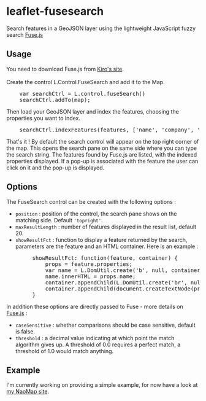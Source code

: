 <h1>leaflet-fusesearch</h1>

Search features in a GeoJSON layer using the lightweight JavaScript fuzzy search <a href="https://github.com/krisk/Fuse">Fuse.js</a>

<h2>Usage</h2>

You need to download Fuse.js from <a href="http://kiro.me/projects/fuse.html">Kiro's site</a>.<br/>
<br/>
Create the control L.Control.FuseSearch and add it to the Map.<br/>
<pre>
    var searchCtrl = L.control.fuseSearch()
    searchCtrl.addTo(map);
</pre>

Then load your GeoJSON layer and index the features, choosing the properties you want to index.
<br/>
<pre>
    searchCtrl.indexFeatures(features, ['name', 'company', 'details'];
</pre>

That's it !  By default the search control will appear on the top right corner of the map.
This opens the search pane on the same side where you can type the search string.
The features found by Fuse.js are listed, with the indexed properties displayed. 
If a pop-up is associated with the feature the user can click on it and the pop-up is displayed.

<h2>Options</h2>

The FuseSearch control can be created with the following options :
<ul>
<li><code>position</code> : position of the control, the search pane shows on the matching side. Default <code>'topright'</code>.</li>
<li><code>maxResultLength</code> : number of features displayed in the result list, default 20.</li>
<li><code>showResultFct</code> : function to display a feature returned by the search, parameters are the feature and an HTML container. Here is an example :</li>
</ul>
<pre>
        showResultFct: function(feature, container) {
            props = feature.properties;
            var name = L.DomUtil.create('b', null, container);
            name.innerHTML = props.name;
            container.appendChild(L.DomUtil.create('br', null, container));
            container.appendChild(document.createTextNode(props.details));
        }
</pre>

In addition these options are directly passed to Fuse - more details on <a href="http://kiro.me/projects/fuse.html">Fuse.js</a> :
<ul>
<li><code>caseSensitive</code> : whether comparisons should be case sensitive, default is false.</li>
<li><code>threshold</code> : a decimal value indicating at which point the match algorithm gives up. 
A threshold of 0.0 requires a perfect match, a threshold of 1.0 would match anything.</li>
</ul>

<h2>Example</h2>

I'm currently working on providing a simple example, for now have a look at <a href="http://www.naomap.fr">my NaoMap site</a>.
